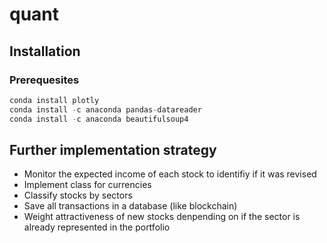 # quant
## Installation
### Prerequesites


```python
conda install plotly
conda install -c anaconda pandas-datareader
conda install -c anaconda beautifulsoup4 
```

   
   
   
   


## Further implementation strategy

- Monitor the expected income of each stock to identifiy if it was revised
- Implement class for currencies
- Classify stocks by sectors
- Save all transactions in a database (like blockchain)
- Weight attractiveness of new stocks denpending on if the sector is already represented in the portfolio   

